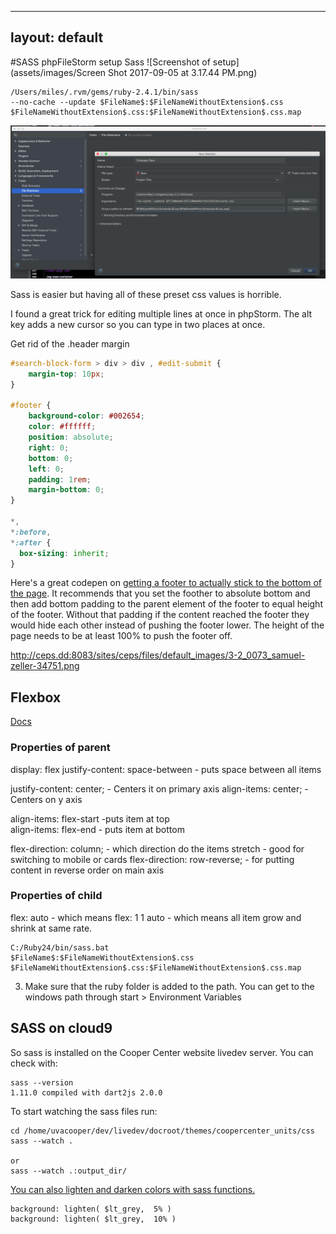  ---
layout: default
---
#SASS phpFileStorm setup Sass
![Screenshot of setup](assets/images/Screen Shot 2017-09-05 at 3.17.44 PM.png)

```
/Users/miles/.rvm/gems/ruby-2.4.1/bin/sass
--no-cache --update $FileName$:$FileNameWithoutExtension$.css
$FileNameWithoutExtension$.css:$FileNameWithoutExtension$.css.map
```

![settings-sass](../../images/settings-sass.png)

Sass is easier but having all of these preset css values is horrible.

I found a great trick for editing multiple lines at once in phpStorm.
The alt key adds a new cursor so you can type in two places at once.

Get rid of the .header margin
```css
#search-block-form > div > div , #edit-submit {
    margin-top: 10px;
}

#footer {
    background-color: #002654;
    color: #ffffff;
    position: absolute;
    right: 0;
    bottom: 0;
    left: 0;
    padding: 1rem;
    margin-bottom: 0;
}

*,
*:before,
*:after {
  box-sizing: inherit;
}

```

Here's a great codepen on [getting a footer to actually stick to the bottom of the page](https://codepen.io/cbracco/pen/zekgx). It recommends that you set the foother to absolute bottom and then add bottom padding to the parent element of the footer to equal height of the footer. Without that padding if the content reached the footer they would hide each other instead of pushing the footer lower. The height of the page needs to be at least 100% to push the footer off.


http://ceps.dd:8083/sites/ceps/files/default_images/3-2_0073_samuel-zeller-34751.png

## Flexbox

[Docs](https://developer.mozilla.org/en-US/docs/Web/CSS/CSS_Flexible_Box_Layout/Typical_Use_Cases_of_Flexbox)

### Properties of parent

display: flex
justify-content: space-between - puts space between all items

justify-content: center; - Centers it on primary axis
align-items: center; - Centers on y axis

align-items: flex-start -puts item at top  
align-items: flex-end  - puts item at bottom

flex-direction: column; - which direction do the items stretch - good for switching to mobile or cards
flex-direction: row-reverse; - for putting content in reverse order on main axis

### Properties of child

flex: auto - which means flex: 1 1 auto - which means all item grow and shrink at same rate.

```
C:/Ruby24/bin/sass.bat
$FileName$:$FileNameWithoutExtension$.css
$FileNameWithoutExtension$.css:$FileNameWithoutExtension$.css.map
```

3. Make sure that the ruby folder is added to the path. You can get to the windows path through start > Environment Variables


## SASS on cloud9

So sass is installed on the Cooper Center website livedev server. You can check with:

```
sass --version
1.11.0 compiled with dart2js 2.0.0
```

To start watching the sass files run:

```
cd /home/uvacooper/dev/livedev/docroot/themes/coopercenter_units/css
sass --watch .

or
sass --watch .:output_dir/
```

[You can also lighten and darken colors with sass functions.](https://robots.thoughtbot.com/controlling-color-with-sass-color-functions)

```
background: lighten( $lt_grey,  5% )
background: lighten( $lt_grey,  10% )
```
